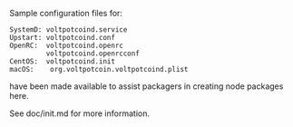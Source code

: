 Sample configuration files for:
```
SystemD: voltpotcoind.service
Upstart: voltpotcoind.conf
OpenRC:  voltpotcoind.openrc
         voltpotcoind.openrcconf
CentOS:  voltpotcoind.init
macOS:    org.voltpotcoin.voltpotcoind.plist
```
have been made available to assist packagers in creating node packages here.

See doc/init.md for more information.
